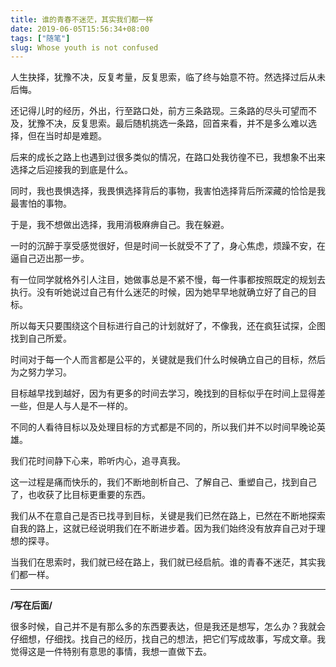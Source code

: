 ```yaml
---
title: 谁的青春不迷茫，其实我们都一样
date: 2019-06-05T15:56:34+08:00
tags: ["随笔"]
slug: Whose youth is not confused
---
```


人生抉择，犹豫不决，反复考量，反复思索，临了终与始意不符。然选择过后从未后悔。

还记得儿时的经历，外出，行至路口处，前方三条路现。三条路的尽头可望而不及，犹豫不决，反复思索。最后随机挑选一条路，回首来看，并不是多么难以选择，但在当时却是难题。

后来的成长之路上也遇到过很多类似的情况，在路口处我彷徨不已，我想象不出来选择之后迎接我的到底是什么。

同时，我也畏惧选择，我畏惧选择背后的事物，我害怕选择背后所深藏的恰恰是我最害怕的事物。

于是，我不想做出选择，我用消极麻痹自己。我在躲避。

一时的沉醉于享受感觉很好，但是时间一长就受不了了，身心焦虑，烦躁不安，在逼自己迈出那一步。

有一位同学就格外引人注目，她做事总是不紧不慢，每一件事都按照既定的规划去执行。没有听她说过自己有什么迷茫的时候，因为她早早地就确立好了自己的目标。

所以每天只要围绕这个目标进行自己的计划就好了，不像我，还在疯狂试探，企图找到自己所爱。

时间对于每一个人而言都是公平的，关键就是我们什么时候确立自己的目标，然后为之努力学习。

目标越早找到越好，因为有更多的时间去学习，晚找到的目标似乎在时间上显得差一些，但是人与人是不一样的。

不同的人看待目标以及处理目标的方式都是不同的，所以我们并不以时间早晚论英雄。

我们花时间静下心来，聆听内心，追寻真我。

这一过程是痛而快乐的，我们不断地剖析自己、了解自己、重塑自己，找到自己了，也收获了比目标更重要的东西。

我们从不在意自己是否已找寻到目标，关键是我们已然在路上，已然在不断地探索自我的路上，这就已经说明我们在不断进步着。因为我们始终没有放弃自己对于理想的探寻。

当我们在思索时，我们就已经在路上，我们就已经启航。谁的青春不迷茫，其实我们都一样。

------

**/写在后面/**

很多时候，自己并不是有那么多的东西要表达，但是我还是想写，怎么办？我就会仔细想，仔细找。找自己的经历，找自己的想法，把它们写成故事，写成文章。我觉得这是一件特别有意思的事情，我想一直做下去。
